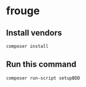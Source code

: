 # frouge

## Install vendors
<code>composer install</code>

## Run this command
<code>composer run-script setupBDD</code>